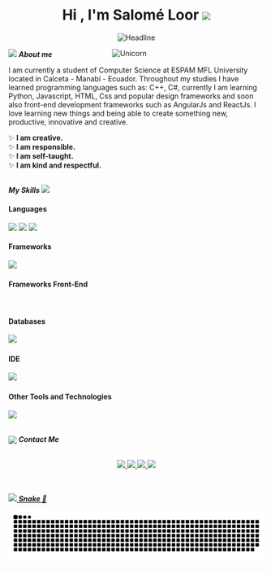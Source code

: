 <h1 align="center"><b>Hi , I'm Salomé Loor </b><img src="https://media.giphy.com/media/hvRJCLFzcasrR4ia7z/giphy.gif" width="35"></h1>


 <div align=center>
        <img src="https://readme-typing-svg.herokuapp.com?color=%236FDA44&size=32&center=true&vCenter=true&width=600&height=50&lines=Hi+It's+a+pleasure+to+have+you+here+%F0%9F%91%8B;I´m+Computer+Science+Student" alt="Headline" />
    </div>

 <img src="https://media.giphy.com/media/ObNTw8Uzwy6KQ/giphy.gif" width="30px">&nbsp;***About me***
 <img align="right" width=300px alt="Unicorn" src="https://c.tenor.com/GN73MKBawZYAAAAi/busy-cute.gif" />

I am currently a student of Computer Science at ESPAM MFL University located in Calceta - Manabí - Ecuador. Throughout my studies I have learned programming languages ​​such as: C++, C#, currently I am learning Python, Javascript, HTML, Css and popular design frameworks and soon also front-end development frameworks such as AngularJs and ReactJs.
I love learning new things and being able to create something new, productive, innovative and creative.

✨ **I am creative.**
<br>
✨ **I am responsible.**
<br>
✨ **I am self-taught.**
<br>
✨ **I am kind and respectful.**
<br>

##

***My Skills*** <img src = "https://media2.giphy.com/media/QssGEmpkyEOhBCb7e1/giphy.gif?cid=ecf05e47a0n3gi1bfqntqmob8g9aid1oyj2wr3ds3mg700bl&rid=giphy.gif" width = 32px> 
<h4> Languages </h4>
<span> 
  <img src="https://img.shields.io/badge/HTML5-E34F26?style=for-the-badge&logo=html5&logoColor=white">
  <img src="https://img.shields.io/badge/CSS3-1572B6?style=for-the-badge&logo=css3&logoColor=white">
  <img src="https://img.shields.io/badge/JavaScript-F7DF1E?style=for-the-badge&logo=javascript&logoColor=black">
</span>

<h4> Frameworks </h4>
<span>
  <img src="https://img.shields.io/badge/Bootstrap-563D7C?style=for-the-badge&logo=bootstrap&logoColor=white">
</span>
<h4> Frameworks Front-End </h4>
<span>
  <img >
</span>

<h4> Databases </h4>
<span>
  <img src="https://img.shields.io/badge/MySQL-00000F?style=for-the-badge&logo=mysql&logoColor=white">
</span>

<h4> IDE </h4>
<span>
<img src="https://img.shields.io/badge/Visual_Studio_Code-0078D4?style=for-the-badge&logo=visual%20studio%20code&logoColor=white">


<h4> Other Tools and Technologies </h4>
<span>
  <img src="https://img.shields.io/badge/Git-F05032?style=for-the-badge&logo=git&logoColor=white">

</span>


##
 <img src="https://media.giphy.com/media/ObNTw8Uzwy6KQ/giphy.gif" width="30px" align="center" >&nbsp;***Contact Me***
<br>
<br>
<div align="center">
  <a href ="">
<img src="https://img.shields.io/badge/Facebook-%231877F2.svg?style=for-the-badge&logo=Facebook&logoColor=white">
 <a href ="">
<img src="https://img.shields.io/badge/linkedin-%230077B5.svg?style=for-the-badge&logo=linkedin&logoColor=white">
 <a href ="">
<img src="https://img.shields.io/badge/Telegram-2CA5E0?style=for-the-badge&logo=telegram&logoColor=white">
 <a href ="">
<img src="https://img.shields.io/badge/Gmail-D14836?style=for-the-badge&logo=gmail&logoColor=white">
</div>
<br>


## 
<img src="https://media.giphy.com/media/ObNTw8Uzwy6KQ/giphy.gif" width="30px">&nbsp;***Snake 🐍***

  <p align="center">
  <img src="https://github.com/DHANOLA/DHANOLA/raw/output/github-contribution-grid-snake.svg" alt="snake"></center>
</p>



